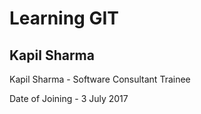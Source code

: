 # Learning GIT

## Kapil Sharma

Kapil Sharma - Software Consultant Trainee

Date of Joining - 3 July 2017
